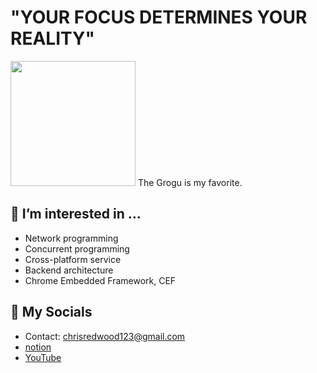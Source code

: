 # "YOUR FOCUS DETERMINES YOUR REALITY"
<img width="200" height="200" src="https://user-images.githubusercontent.com/45554623/142860757-fb4b3ae6-0344-4ada-b008-ca9351fe8e76.png">
The Grogu is my favorite.

## 👀 I’m interested in ...
- Network programming
- Concurrent programming
- Cross-platform service
- Backend architecture
- Chrome Embedded Framework, CEF


## 🌹 My Socials
- Contact: chrisredwood123@gmail.com
- [notion](https://pioneer-redwood.notion.site/PioneerRedwood-2f6cccbb10c54313853ea4763d735576) 
- [YouTube](https://www.youtube.com/channel/UCgyhJc8KaissJToBFf8lbnw)
